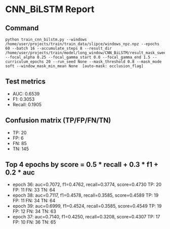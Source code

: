 # CNN_BiLSTM Report

## Command
```
python train_cnn_bilstm.py --windows /home/user/projects/train/train_data/slipce/windows_npz.npz --epochs 60 --batch 16 --accumulate_steps 8 --result_dir /home/user/projects/train/model/long_window/CNN_BiLSTM/result_mask_sweep_60e/run_03 --focal_alpha 0.25 --focal_gamma_start 0.0 --focal_gamma_end 1.5 --curriculum_epochs 20 --run_seed None --mask_threshold 0.8 --mask_mode soft --window_mask_min_mean None  [auto-mask: occlusion_flag]
```

## Test metrics
- AUC: 0.6539
- F1: 0.3053
- Recall: 0.1905
## Confusion matrix (TP/FP/FN/TN)
- TP: 20
- FP: 6
- FN: 85
- TN: 145

## Top 4 epochs by score = 0.5 * recall + 0.3 * f1 + 0.2 * auc
- epoch 36: auc=0.7072, f1=0.4762, recall=0.3774, score=0.4730  TP: 20 FP: 11 FN: 33 TN: 64
- epoch 38: auc=0.7117, f1=0.4578, recall=0.3585, score=0.4589  TP: 19 FP: 11 FN: 34 TN: 64
- epoch 39: auc=0.6999, f1=0.4524, recall=0.3585, score=0.4549  TP: 19 FP: 12 FN: 34 TN: 63
- epoch 37: auc=0.7140, f1=0.4250, recall=0.3208, score=0.4307  TP: 17 FP: 10 FN: 36 TN: 65
